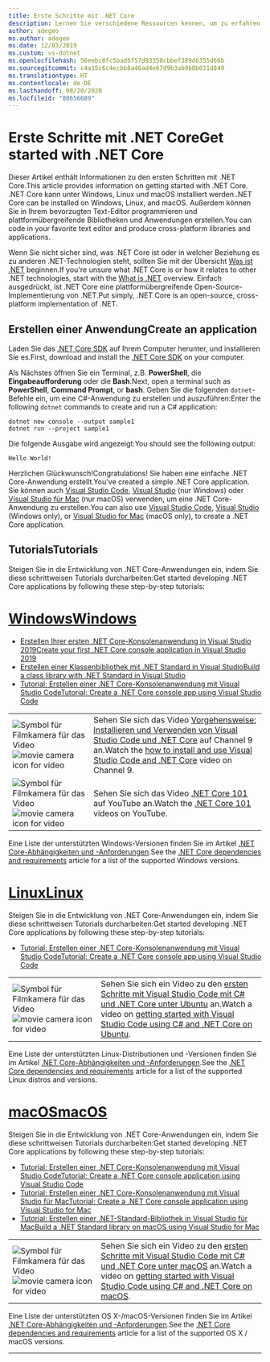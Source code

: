 ```yaml
---
title: Erste Schritte mit .NET Core
description: Lernen Sie verschiedene Ressourcen kennen, um zu erfahren, wie Sie .NET Core-Anwendungen unter Windows, Linux und macOS erstellen können.
author: adegeo
ms.author: adegeo
ms.date: 12/03/2019
ms.custom: vs-dotnet
ms.openlocfilehash: 56eebc0fc5bad6f57d93358cbbef389d6355d66b
ms.sourcegitcommit: c4a15c6c4ecbb8a46ad4e67d9b3ab9b8b031d849
ms.translationtype: HT
ms.contentlocale: de-DE
ms.lasthandoff: 08/20/2020
ms.locfileid: "88656689"
---
```

# <a name="get-started-with-net-core"></a><span data-ttu-id="cd7f0-103">Erste Schritte mit .NET Core</span><span class="sxs-lookup"><span data-stu-id="cd7f0-103">Get started with .NET Core</span></span>

<span data-ttu-id="cd7f0-104">Dieser Artikel enthält Informationen zu den ersten Schritten mit .NET Core.</span><span class="sxs-lookup"><span data-stu-id="cd7f0-104">This article provides information on getting started with .NET Core.</span></span> <span data-ttu-id="cd7f0-105">.NET Core kann unter Windows, Linux und macOS installiert werden.</span><span class="sxs-lookup"><span data-stu-id="cd7f0-105">.NET Core can be installed on Windows, Linux, and macOS.</span></span> <span data-ttu-id="cd7f0-106">Außerdem können Sie in Ihrem bevorzugten Text-Editor programmieren und plattformübergreifende Bibliotheken und Anwendungen erstellen.</span><span class="sxs-lookup"><span data-stu-id="cd7f0-106">You can code in your favorite text editor and produce cross-platform libraries and applications.</span></span>

<span data-ttu-id="cd7f0-107">Wenn Sie nicht sicher sind, was .NET Core ist oder in welcher Beziehung es zu anderen .NET-Technologien steht, sollten Sie mit der Übersicht [Was ist .NET](https://dotnet.microsoft.com/learn/dotnet/what-is-dotnet) beginnen.</span><span class="sxs-lookup"><span data-stu-id="cd7f0-107">If you're unsure what .NET Core is or how it relates to other .NET technologies, start with the [What is .NET](https://dotnet.microsoft.com/learn/dotnet/what-is-dotnet) overview.</span></span> <span data-ttu-id="cd7f0-108">Einfach ausgedrückt, ist .NET Core eine plattformübergreifende Open-Source-Implementierung von .NET.</span><span class="sxs-lookup"><span data-stu-id="cd7f0-108">Put simply, .NET Core is an open-source, cross-platform implementation of .NET.</span></span>

## <a name="create-an-application"></a><span data-ttu-id="cd7f0-109">Erstellen einer Anwendung</span><span class="sxs-lookup"><span data-stu-id="cd7f0-109">Create an application</span></span>

<span data-ttu-id="cd7f0-110">Laden Sie das [.NET Core SDK](https://dotnet.microsoft.com/download) auf Ihrem Computer herunter, und installieren Sie es.</span><span class="sxs-lookup"><span data-stu-id="cd7f0-110">First, download and install the [.NET Core SDK](https://dotnet.microsoft.com/download) on your computer.</span></span>

<span data-ttu-id="cd7f0-111">Als Nächstes öffnen Sie ein Terminal, z.B. **PowerShell**, die **Eingabeaufforderung** oder die **Bash**.</span><span class="sxs-lookup"><span data-stu-id="cd7f0-111">Next, open a terminal such as **PowerShell**, **Command Prompt**, or **bash**.</span></span> <span data-ttu-id="cd7f0-112">Geben Sie die folgenden `dotnet`-Befehle ein, um eine C#-Anwendung zu erstellen und auszuführen:</span><span class="sxs-lookup"><span data-stu-id="cd7f0-112">Enter the following `dotnet` commands to create and run a C# application:</span></span>

```dotnetcli
dotnet new console --output sample1
dotnet run --project sample1
```

<span data-ttu-id="cd7f0-113">Die folgende Ausgabe wird angezeigt:</span><span class="sxs-lookup"><span data-stu-id="cd7f0-113">You should see the following output:</span></span>

```console
Hello World!
```

<span data-ttu-id="cd7f0-114">Herzlichen Glückwunsch!</span><span class="sxs-lookup"><span data-stu-id="cd7f0-114">Congratulations!</span></span> <span data-ttu-id="cd7f0-115">Sie haben eine einfache .NET Core-Anwendung erstellt.</span><span class="sxs-lookup"><span data-stu-id="cd7f0-115">You've created a simple .NET Core application.</span></span> <span data-ttu-id="cd7f0-116">Sie können auch [Visual Studio Code](./tutorials/with-visual-studio-code.md), [Visual Studio](./tutorials/with-visual-studio.md) (nur Windows) oder [Visual Studio für Mac](tutorials/with-visual-studio-mac.md) (nur macOS) verwenden, um eine .NET Core-Anwendung zu erstellen.</span><span class="sxs-lookup"><span data-stu-id="cd7f0-116">You can also use [Visual Studio Code](./tutorials/with-visual-studio-code.md), [Visual Studio](./tutorials/with-visual-studio.md) (Windows only), or [Visual Studio for Mac](tutorials/with-visual-studio-mac.md) (macOS only), to create a .NET Core application.</span></span>

## <a name="tutorials"></a><span data-ttu-id="cd7f0-117">Tutorials</span><span class="sxs-lookup"><span data-stu-id="cd7f0-117">Tutorials</span></span>

<span data-ttu-id="cd7f0-118">Steigen Sie in die Entwicklung von .NET Core-Anwendungen ein, indem Sie diese schrittweisen Tutorials durcharbeiten:</span><span class="sxs-lookup"><span data-stu-id="cd7f0-118">Get started developing .NET Core applications by following these step-by-step tutorials:</span></span>

<!-- markdownlint-disable MD025 -->

# <a name="windows"></a>[<span data-ttu-id="cd7f0-119">Windows</span><span class="sxs-lookup"><span data-stu-id="cd7f0-119">Windows</span></span>](#tab/windows)

- [<span data-ttu-id="cd7f0-120">Erstellen Ihrer ersten .NET Core-Konsolenanwendung in Visual Studio 2019</span><span class="sxs-lookup"><span data-stu-id="cd7f0-120">Create your first .NET Core console application in Visual Studio 2019</span></span>](./tutorials/with-visual-studio.md)
- [<span data-ttu-id="cd7f0-121">Erstellen einer Klassenbibliothek mit .NET Standard in Visual Studio</span><span class="sxs-lookup"><span data-stu-id="cd7f0-121">Build a class library with .NET Standard in Visual Studio</span></span>](./tutorials/library-with-visual-studio.md)
- [<span data-ttu-id="cd7f0-122">Tutorial: Erstellen einer .NET Core-Konsolenanwendung mit Visual Studio Code</span><span class="sxs-lookup"><span data-stu-id="cd7f0-122">Tutorial: Create a .NET Core console app using Visual Studio Code</span></span>](tutorials/with-visual-studio-code.md)

|   |   |
|---|---|
| <span data-ttu-id="cd7f0-123">![Symbol für Filmkamera für das Video](./media/video-icon.png "Video ansehen")</span><span class="sxs-lookup"><span data-stu-id="cd7f0-123">![movie camera icon for video](./media/video-icon.png "Watch a video")</span></span> | <span data-ttu-id="cd7f0-124">Sehen Sie sich das Video [Vorgehensweise: Installieren und Verwenden von Visual Studio Code und .NET Core](https://channel9.msdn.com/Blogs/dotnet/Get-started-with-VS-Code-using-CSharp-and-NET-Core/) auf Channel 9 an.</span><span class="sxs-lookup"><span data-stu-id="cd7f0-124">Watch the [how to install and use Visual Studio Code and .NET Core](https://channel9.msdn.com/Blogs/dotnet/Get-started-with-VS-Code-using-CSharp-and-NET-Core/) video on Channel 9.</span></span> |
| <span data-ttu-id="cd7f0-125">![Symbol für Filmkamera für das Video](./media/video-icon.png "Video ansehen")</span><span class="sxs-lookup"><span data-stu-id="cd7f0-125">![movie camera icon for video](./media/video-icon.png "Watch a video")</span></span> | <span data-ttu-id="cd7f0-126">Sehen Sie sich das Video [.NET Core 101](https://www.youtube.com/playlist?list=PLdo4fOcmZ0oWoazjhXQzBKMrFuArxpW80) auf YouTube an.</span><span class="sxs-lookup"><span data-stu-id="cd7f0-126">Watch the [.NET Core 101](https://www.youtube.com/playlist?list=PLdo4fOcmZ0oWoazjhXQzBKMrFuArxpW80) videos on YouTube.</span></span> |

<span data-ttu-id="cd7f0-127">Eine Liste der unterstützten Windows-Versionen finden Sie im Artikel [.NET Core-Abhängigkeiten und -Anforderungen](install/dependencies.md?pivots=os-windows).</span><span class="sxs-lookup"><span data-stu-id="cd7f0-127">See the [.NET Core dependencies and requirements](install/dependencies.md?pivots=os-windows) article for a list of the supported Windows versions.</span></span>

# <a name="linux"></a>[<span data-ttu-id="cd7f0-128">Linux</span><span class="sxs-lookup"><span data-stu-id="cd7f0-128">Linux</span></span>](#tab/linux)

<span data-ttu-id="cd7f0-129">Steigen Sie in die Entwicklung von .NET Core-Anwendungen ein, indem Sie diese schrittweisen Tutorials durcharbeiten:</span><span class="sxs-lookup"><span data-stu-id="cd7f0-129">Get started developing .NET Core applications by following these step-by-step tutorials:</span></span>

- [<span data-ttu-id="cd7f0-130">Tutorial: Erstellen einer .NET Core-Konsolenanwendung mit Visual Studio Code</span><span class="sxs-lookup"><span data-stu-id="cd7f0-130">Tutorial: Create a .NET Core console app using Visual Studio Code</span></span>](tutorials/with-visual-studio-code.md)

|   |   |
|---|---|
| <span data-ttu-id="cd7f0-131">![Symbol für Filmkamera für das Video](./media/video-icon.png "Video ansehen")</span><span class="sxs-lookup"><span data-stu-id="cd7f0-131">![movie camera icon for video](./media/video-icon.png "Watch a video")</span></span> | <span data-ttu-id="cd7f0-132">Sehen Sie sich ein Video zu den [ersten Schritte mit Visual Studio Code mit C# und .NET Core unter Ubuntu](https://channel9.msdn.com/Blogs/dotnet/Get-started-with-VS-Code-Csharp-dotnet-Core-Ubuntu) an.</span><span class="sxs-lookup"><span data-stu-id="cd7f0-132">Watch a video on [getting started with Visual Studio Code using C# and .NET Core on Ubuntu](https://channel9.msdn.com/Blogs/dotnet/Get-started-with-VS-Code-Csharp-dotnet-Core-Ubuntu).</span></span> |

<span data-ttu-id="cd7f0-133">Eine Liste der unterstützten Linux-Distributionen und -Versionen finden Sie im Artikel [.NET Core-Abhängigkeiten und -Anforderungen](install/dependencies.md?pivots=os-linux).</span><span class="sxs-lookup"><span data-stu-id="cd7f0-133">See the [.NET Core dependencies and requirements](install/dependencies.md?pivots=os-linux) article for a list of the supported Linux distros and versions.</span></span>

# <a name="macos"></a>[<span data-ttu-id="cd7f0-134">macOS</span><span class="sxs-lookup"><span data-stu-id="cd7f0-134">macOS</span></span>](#tab/macos)

<span data-ttu-id="cd7f0-135">Steigen Sie in die Entwicklung von .NET Core-Anwendungen ein, indem Sie diese schrittweisen Tutorials durcharbeiten:</span><span class="sxs-lookup"><span data-stu-id="cd7f0-135">Get started developing .NET Core applications by following these step-by-step tutorials:</span></span>

- [<span data-ttu-id="cd7f0-136">Tutorial: Erstellen einer .NET Core-Konsolenanwendung mit Visual Studio Code</span><span class="sxs-lookup"><span data-stu-id="cd7f0-136">Tutorial: Create a .NET Core console application using Visual Studio Code</span></span>](tutorials/with-visual-studio-code.md)
- [<span data-ttu-id="cd7f0-137">Tutorial: Erstellen einer .NET Core-Konsolenanwendung mit Visual Studio für Mac</span><span class="sxs-lookup"><span data-stu-id="cd7f0-137">Tutorial: Create a .NET Core console application using Visual Studio for Mac</span></span>](tutorials/with-visual-studio-mac.md)
- [<span data-ttu-id="cd7f0-138">Tutorial: Erstellen einer .NET-Standard-Bibliothek in Visual Studio für Mac</span><span class="sxs-lookup"><span data-stu-id="cd7f0-138">Build a .NET Standard library on macOS using Visual Studio for Mac</span></span>](tutorials/library-with-visual-studio-mac.md)

|   |   |
|---|---|
| <span data-ttu-id="cd7f0-139">![Symbol für Filmkamera für das Video](media/video-icon.png "Video ansehen")</span><span class="sxs-lookup"><span data-stu-id="cd7f0-139">![movie camera icon for video](media/video-icon.png "Watch a video")</span></span> | <span data-ttu-id="cd7f0-140">Sehen Sie sich ein Video zu den [ersten Schritte mit Visual Studio Code mit C# und .NET Core unter macOS](https://channel9.msdn.com/Blogs/dotnet/Get-started-VSCode-NET-Core-Mac) an.</span><span class="sxs-lookup"><span data-stu-id="cd7f0-140">Watch a video on [getting started with Visual Studio Code using C# and .NET Core on macOS](https://channel9.msdn.com/Blogs/dotnet/Get-started-VSCode-NET-Core-Mac).</span></span> |

<span data-ttu-id="cd7f0-141">Eine Liste der unterstützten OS X-/macOS-Versionen finden Sie im Artikel [.NET Core-Abhängigkeiten und -Anforderungen](install/dependencies.md?pivots=os-macos).</span><span class="sxs-lookup"><span data-stu-id="cd7f0-141">See the [.NET Core dependencies and requirements](install/dependencies.md?pivots=os-macos) article for a list of the supported OS X / macOS versions.</span></span>

---
